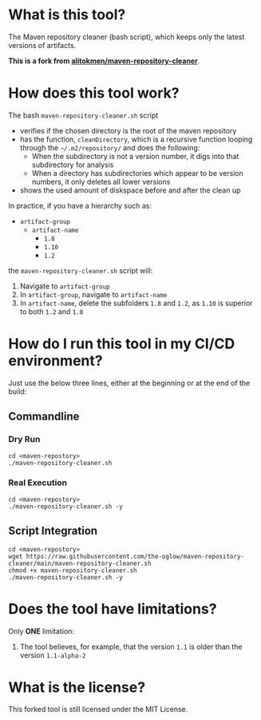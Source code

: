 # What is this tool?

The Maven repository cleaner (bash script), which keeps only the latest versions of artifacts.

**This is a fork from [alitokmen/maven-repository-cleaner](https://github.com/alitokmen/maven-repository-cleaner)**.

# How does this tool work?

The bash `maven-repository-cleaner.sh` script

* verifies if the chosen directory is the root of the maven repository
* has the function, `cleanDirectory`, which is a recursive function looping through the `~/.m2/repository/` and does the following:
    * When the subdirectory is not a version number, it digs into that subdirectory for analysis
    * When a directory has subdirectories which appear to be version numbers, it only deletes all lower versions
* shows the used amount of diskspace before and after the clean up

In practice, if you have a hierarchy such as:

* `artifact-group`
    * `artifact-name`
        * `1.8`
        * `1.10`
        * `1.2`

the `maven-repository-cleaner.sh` script will:

1. Navigate to `artifact-group`
1. In `artifact-group`, navigate to `artifact-name`
1. In `artifact-name`, delete the subfolders `1.8` and `1.2`, as `1.10` is superior to both `1.2` and `1.8`

# How do I run this tool in my CI/CD environment?

Just use the below three lines, either at the beginning or at the end of the build:

## Commandline

### Dry Run

```
cd <maven-repostory>
./maven-repository-cleaner.sh
```

### Real Execution

```
cd <maven-repostory>
./maven-repository-cleaner.sh -y
```

## Script Integration

```
cd <maven-repostory>
wget https://raw.githubusercontent.com/the-oglow/maven-repository-cleaner/main/maven-repository-cleaner.sh
chmod +x maven-repository-cleaner.sh
./maven-repository-cleaner.sh -y
```

# Does the tool have limitations?

Only **ONE** limitation:

1. The tool believes, for example, that the version `1.1` is older than the version `1.1-alpha-2`

# What is the license?

This forked tool is still licensed under the MIT License.